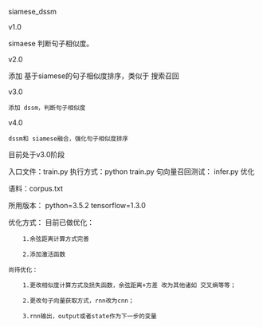 ﻿siamese_dssm
 
v1.0

   simaese 判断句子相似度。

v2.0

   添加 基于siamese的句子相似度排序，类似于 搜索召回

v3.0
    
    添加 dssm，判断句子相似度

v4.0
    
    dssm和 siamese融合，强化句子相似度排序
 
 
 目前处于v3.0阶段
 
 入口文件：train.py     执行方式：python train.py
 句向量召回测试：    infer.py
优化

 语料：corpus.txt

所用版本：
    python=3.5.2
    tensorflow=1.3.0

优化方式：
    目前已做优化：
        
        1.余弦距离计算方式完善
        
        2.添加激活函数
        
    尚待优化：

	    1.更改相似度计算方式及损失函数，余弦距离+方差 改为其他诸如 交叉熵等等；

        2.更改句子向量获取方式，rnn改为cnn；

	    3.rnn输出，output或者state作为下一步的变量
